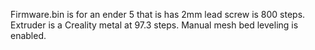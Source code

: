 
Firmware.bin is for an ender 5 that is has 2mm lead screw is 800 steps.
Extruder is a Creality metal at 97.3 steps.
Manual mesh bed leveling is enabled.

